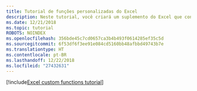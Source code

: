 ```yaml
---
title: Tutorial de funções personalizadas do Excel
description: Neste tutorial, você criará um suplemento do Excel que contém uma função personalizada que pode executar cálculos, solicitar ou transmitir dados da Web.
ms.date: 12/21/2018
ms.topic: tutorial
ROBOTS: NOINDEX
ms.openlocfilehash: 356bde45c7cd0657ca3b4b493f0614285ef35c5d
ms.sourcegitcommit: 6f53df6f3ee91e084cd5160bb48afbbd49743b7e
ms.translationtype: HT
ms.contentlocale: pt-BR
ms.lasthandoff: 12/22/2018
ms.locfileid: "27432631"
---
```

[!include[Excel custom functions tutorial](../includes/file-tutorial-excel-custom-functions.md)]